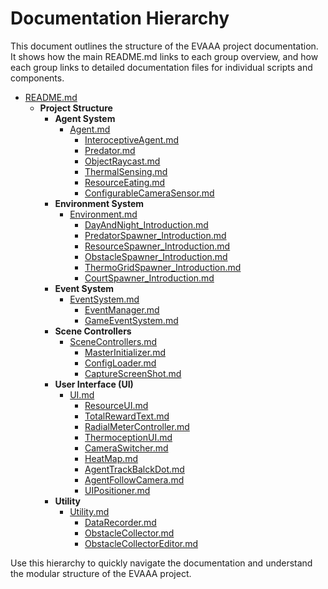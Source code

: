 # Documentation Hierarchy

This document outlines the structure of the EVAAA project documentation. It shows how the main README.md links to each group overview, and how each group links to detailed documentation files for individual scripts and components.

- [README.md](../README.md)
    - **Project Structure**
        - **Agent System**
            - [Agent.md](./Agent/Agent.md)
                - [InteroceptiveAgent.md](./Agent/InteroceptiveAgent.md)
                - [Predator.md](./Agent/Predator.md)
                - [ObjectRaycast.md](./Agent/ObjectRaycast.md)
                - [ThermalSensing.md](./Agent/ThermalSensing.md)
                - [ResourceEating.md](./Agent/ResourceEating.md)
                - [ConfigurableCameraSensor.md](./Agent/ConfigurableCameraSensor.md)
        - **Environment System**
            - [Environment.md](./Environment/Environment.md)
                - [DayAndNight_Introduction.md](./Environment/DayAndNight_Introduction.md)
                - [PredatorSpawner_Introduction.md](./Environment/PredatorSpawner_Introduction.md)
                - [ResourceSpawner_Introduction.md](./Environment/ResourceSpawner_Introduction.md)
                - [ObstacleSpawner_Introduction.md](./Environment/ObstacleSpawner_Introduction.md)
                - [ThermoGridSpawner_Introduction.md](./Environment/ThermoGridSpawner_Introduction.md)
                - [CourtSpawner_Introduction.md](./Environment/CourtSpawner_Introduction.md)
        - **Event System**
            - [EventSystem.md](./Event/EventSystem.md)
                - [EventManager.md](./Event/EventManager.md)
                - [GameEventSystem.md](./Event/GameEventSystem.md)
        - **Scene Controllers**
            - [SceneControllers.md](./SceneControllers/SceneControllers.md)
                - [MasterInitializer.md](./SceneControllers/MasterInitializer.md)
                - [ConfigLoader.md](./SceneControllers/ConfigLoader.md)
                - [CaptureScreenShot.md](./SceneControllers/CaptureScreenShot.md)
        - **User Interface (UI)**
            - [UI.md](./UI/UI.md)
                - [ResourceUI.md](./UI/ResourceUI.md)
                - [TotalRewardText.md](./UI/TotalRewardText.md)
                - [RadialMeterController.md](./UI/RadialMeterController.md)
                - [ThermoceptionUI.md](./UI/ThermoceptionUI.md)
                - [CameraSwitcher.md](./UI/CameraSwitcher.md)
                - [HeatMap.md](./UI/HeatMap.md)
                - [AgentTrackBalckDot.md](./UI/AgentTrackBalckDot.md)
                - [AgentFollowCamera.md](./UI/AgentFollowCamera.md)
                - [UIPositioner.md](./UI/UIPositioner.md)
        - **Utility**
            - [Utility.md](./Utility/Utility.md)
                - [DataRecorder.md](./Utility/DataRecorder.md)
                - [ObstacleCollector.md](./Utility/ObstacleCollector.md)
                - [ObstacleCollectorEditor.md](./Utility/Editor/ObstacleCollectorEditor.md)

Use this hierarchy to quickly navigate the documentation and understand the modular structure of the EVAAA project. 